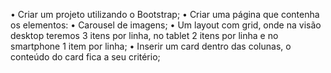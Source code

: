 • Criar um projeto utilizando o Bootstrap;
• Criar uma página que contenha os elementos:
• Carousel de imagens;
• Um layout com grid, onde na visão desktop teremos 3 itens por linha, no tablet 2 itens por linha e no smartphone 1 item por linha;
• Inserir um card dentro das colunas, o conteúdo do card fica a seu critério;

